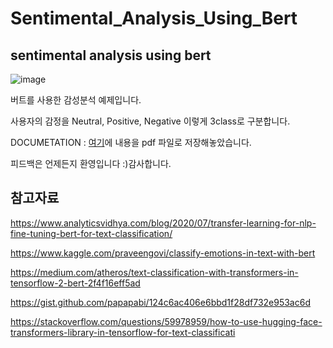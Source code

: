 # Sentimental_Analysis_Using_Bert
sentimental analysis using bert
------------


![image](https://user-images.githubusercontent.com/44994031/109618235-a3d7fd80-7b7a-11eb-92a2-564ee0ca8cf1.png)


버트를 사용한 감성분석 예제입니다.

사용자의 감정을 Neutral, Positive, Negative 이렇게 3class로 구분합니다.

DOCUMETATION : [여기][DOCLINK]에 내용을 pdf 파일로 저장해놓았습니다.

[DOCLINK]: https://github.com/qkrwjdan/Sentimental_Analysis_Using_Bert/blob/main/Sentimental%20Analysis%20Using%20Bert.pdf "DOC"


피드백은 언제든지 환영입니다 :)감사합니다.

참고자료
----------

<https://www.analyticsvidhya.com/blog/2020/07/transfer-learning-for-nlp-fine-tuning-bert-for-text-classification/>

<https://www.kaggle.com/praveengovi/classify-emotions-in-text-with-bert>

<https://medium.com/atheros/text-classification-with-transformers-in-tensorflow-2-bert-2f4f16eff5ad>

<https://gist.github.com/papapabi/124c6ac406e6bbd1f28df732e953ac6d>

<https://stackoverflow.com/questions/59978959/how-to-use-hugging-face-transformers-library-in-tensorflow-for-text-classificati>

